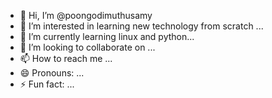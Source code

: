 - 👋 Hi, I’m @poongodimuthusamy
- 👀 I’m interested in learning new technology from scratch ...
- 🌱 I’m currently learning linux and python...
- 💞️ I’m looking to collaborate on ...
- 📫 How to reach me ...
- 😄 Pronouns: ...
- ⚡ Fun fact: ...

<!---
poongodimuthusamy/poongodimuthusamy is a ✨ special ✨ repository because its `README.md` (this file) appears on your GitHub profile.
You can click the Preview link to take a look at your changes.
--->
